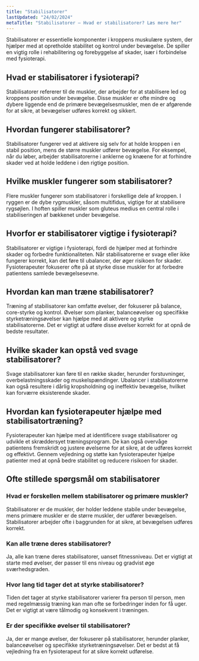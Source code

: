 ```yaml
---
title: "Stabilisatorer"
lastUpdated: "24/02/2024"
metaTitle: "Stabilisatorer – Hvad er stabilisatorer? Læs mere her"
---
```


Stabilisatorer er essentielle komponenter i kroppens muskulære system, der hjælper med at opretholde stabilitet og kontrol under bevægelse. De spiller en vigtig rolle i rehabilitering og forebyggelse af skader, især i forbindelse med fysioterapi.

## Hvad er stabilisatorer i fysioterapi?

Stabilisatorer refererer til de muskler, der arbejder for at stabilisere led og kroppens position under bevægelse. Disse muskler er ofte mindre og dybere liggende end de primære bevægelsesmuskler, men de er afgørende for at sikre, at bevægelser udføres korrekt og sikkert.

## Hvordan fungerer stabilisatorer?

Stabilisatorer fungerer ved at aktivere sig selv for at holde kroppen i en stabil position, mens de større muskler udfører bevægelse. For eksempel, når du løber, arbejder stabilisatorerne i anklerne og knæene for at forhindre skader ved at holde leddene i den rigtige position.

## Hvilke muskler fungerer som stabilisatorer?

Flere muskler fungerer som stabilisatorer i forskellige dele af kroppen. I ryggen er de dybe rygmuskler, såsom multifidus, vigtige for at stabilisere rygsøjlen. I hoften spiller muskler som gluteus medius en central rolle i stabiliseringen af bækkenet under bevægelse.

## Hvorfor er stabilisatorer vigtige i fysioterapi?

Stabilisatorer er vigtige i fysioterapi, fordi de hjælper med at forhindre skader og forbedre funktionaliteten. Når stabilisatorerne er svage eller ikke fungerer korrekt, kan det føre til ubalancer, der øger risikoen for skader. Fysioterapeuter fokuserer ofte på at styrke disse muskler for at forbedre patientens samlede bevægelsesevne.

## Hvordan kan man træne stabilisatorer?

Træning af stabilisatorer kan omfatte øvelser, der fokuserer på balance, core-styrke og kontrol. Øvelser som planker, balanceøvelser og specifikke styrketræningsøvelser kan hjælpe med at aktivere og styrke stabilisatorerne. Det er vigtigt at udføre disse øvelser korrekt for at opnå de bedste resultater.

## Hvilke skader kan opstå ved svage stabilisatorer?

Svage stabilisatorer kan føre til en række skader, herunder forstuvninger, overbelastningsskader og muskelspændinger. Ubalancer i stabilisatorerne kan også resultere i dårlig kropsholdning og ineffektiv bevægelse, hvilket kan forværre eksisterende skader.

## Hvordan kan fysioterapeuter hjælpe med stabilisatortræning?

Fysioterapeuter kan hjælpe med at identificere svage stabilisatorer og udvikle et skræddersyet træningsprogram. De kan også overvåge patientens fremskridt og justere øvelserne for at sikre, at de udføres korrekt og effektivt. Gennem vejledning og støtte kan fysioterapeuter hjælpe patienter med at opnå bedre stabilitet og reducere risikoen for skader.

## Ofte stillede spørgsmål om stabilisatorer

### Hvad er forskellen mellem stabilisatorer og primære muskler?

Stabilisatorer er de muskler, der holder leddene stabile under bevægelse, mens primære muskler er de større muskler, der udfører bevægelsen. Stabilisatorer arbejder ofte i baggrunden for at sikre, at bevægelsen udføres korrekt.

### Kan alle træne deres stabilisatorer?

Ja, alle kan træne deres stabilisatorer, uanset fitnessniveau. Det er vigtigt at starte med øvelser, der passer til ens niveau og gradvist øge sværhedsgraden.

### Hvor lang tid tager det at styrke stabilisatorer?

Tiden det tager at styrke stabilisatorer varierer fra person til person, men med regelmæssig træning kan man ofte se forbedringer inden for få uger. Det er vigtigt at være tålmodig og konsekvent i træningen.

### Er der specifikke øvelser til stabilisatorer?

Ja, der er mange øvelser, der fokuserer på stabilisatorer, herunder planker, balanceøvelser og specifikke styrketræningsøvelser. Det er bedst at få vejledning fra en fysioterapeut for at sikre korrekt udførelse.